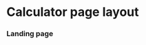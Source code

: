 <h1>Calculator page layout</h1>

<h3>Landing page</h3>
<img src="https://i.imgur.com/13AIjd1.jpg" alt=""><br><br>
